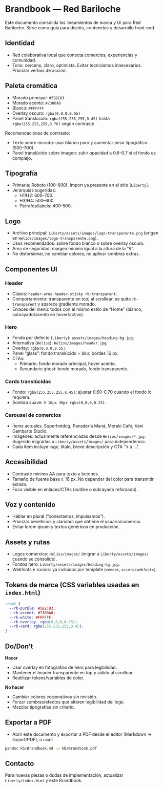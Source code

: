 # Brandbook — Red Bariloche

Este documento consolida los lineamientos de marca y UI para Red Bariloche. Sirve como guía para diseño, contenidos y desarrollo front-end.

## Identidad
- Red colaborativa local que conecta comercios, experiencias y comunidad.
- Tono: cercano, claro, optimista. Evitar tecnicismos innecesarios. Priorizar verbos de acción.

## Paleta cromática
- Morado principal: `#5B2C83`
- Morado acento: `#7300A0`
- Blanco: `#FFFFFF`
- Overlay oscuro: `rgba(0,0,0,0.55)`
- Panel translúcido: `rgba(255,255,255,0.45)` hasta `rgba(255,255,255,0.70)` según contraste

Recomendaciones de contraste:
- Texto sobre morado: usar blanco puro y aumentar peso tipográfico (500–700).
- Panel translúcido sobre imagen: subir opacidad a 0.6–0.7 si el fondo es complejo.

## Tipografía
- Primaria: Roboto (100–900). Import ya presente en el sitio (`Liberty`).
- Jerarquías sugeridas:
  - H1/H2: 600–700.
  - H3/H4: 500–600.
  - Párrafos/labels: 400–500.

## Logo
- Archivo principal: `Liberty/assets/images/logo-transparente.png` (origen en `Helios/images/logo-transparente.png`).
- Usos recomendados: sobre fondo blanco o sobre overlay oscuro.
- Área de seguridad: margen mínimo igual a la altura de la “R”.
- No distorsionar, no cambiar colores, no aplicar sombras extras.

## Componentes UI

### Header
- Clases: `header-area header-sticky rb-transparent`.
- Comportamiento: transparente en top; al scrollear, se quita `rb-transparent` y aparece gradiente morado.
- Enlaces del menú: todos con el mismo estilo de “Home” (blanco, subrayado/acento en hover/activo).

### Hero
- Fondo por defecto (`Liberty`): `assets/images/heading-bg.jpg`.
- Alternativa (`Helios`): `Helios/images/header.jpg`.
- Overlay: `rgba(0,0,0,0.55)`.
- Panel “glass”: fondo translúcido + blur, bordes 16 px.
- CTAs:
  - Primario: fondo morado principal, hover acento.
  - Secundario ghost: borde morado, fondo transparente.

### Cards translúcidas
- Fondo: `rgba(255,255,255,0.45)`; ajustar 0.60–0.70 cuando el fondo lo requiera.
- Sombra suave: `0 10px 30px rgba(0,0,0,0.25)`.

### Carousel de comercios
- Ítems actuales: Superhotdog, Panadería Maná, Meraki Café, Vani Gambarte Studio.
- Imágenes: actualmente referenciadas desde `Helios/images/*.jpg`. Sugerido migrarlas a `Liberty/assets/images/` para independencia.
- Cada ítem incluye logo, título, breve descripción y CTA “Ir a …”.

## Accesibilidad
- Contraste mínimo AA para texto y botones.
- Tamaño de fuente base ≥ 16 px. No depender del color para transmitir estado.
- Foco visible en enlaces/CTAs (outline o subrayado reforzado).

## Voz y contenido
- Hablar en plural (“conectamos, impulsamos”).
- Priorizar beneficios y claridad: qué obtiene el usuario/comercio.
- Evitar lorem ipsum y textos genéricos en producción.

## Assets y rutas
- Logos comercios: `Helios/images/` (migrar a `Liberty/assets/images/` cuando se consolide).
- Fondos hero: `Liberty/assets/images/heading-bg.jpg`.
- Webfonts e íconos: ya incluidos por template (`vendor`, `assets/webfonts`).

## Tokens de marca (CSS variables usadas en `index.html`)
```css
:root {
  --rb-purple: #5B2C83;
  --rb-accent: #7300A0;
  --rb-white: #FFFFFF;
  --rb-overlay: rgba(0,0,0,0.55);
  --rb-card: rgba(255,255,255,0.45);
}
```

## Do/Don’t
**Hacer**
- Usar overlay en fotografías de hero para legibilidad.
- Mantener el header transparente en top y sólido al scrollear.
- Reutilizar tokens/variables de color.

**No hacer**
- Cambiar colores corporativos sin revisión.
- Forzar sombras/efectos que alteren legibilidad del logo.
- Mezclar tipografías sin criterio.

## Exportar a PDF
- Abrir este documento y exportar a PDF desde el editor (Markdown → Export/PDF), o usar:
```bash
pandoc kb/Brandbook.md -o kb/Brandbook.pdf
```

## Contacto
Para nuevas piezas o dudas de implementación, actualizar `Liberty/index.html` y este Brandbook.





